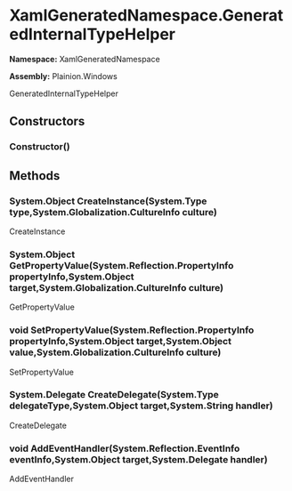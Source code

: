 
# XamlGeneratedNamespace.GeneratedInternalTypeHelper

**Namespace:** XamlGeneratedNamespace

**Assembly:** Plainion.Windows

GeneratedInternalTypeHelper


## Constructors

### Constructor()


## Methods

### System.Object CreateInstance(System.Type type,System.Globalization.CultureInfo culture)

CreateInstance

### System.Object GetPropertyValue(System.Reflection.PropertyInfo propertyInfo,System.Object target,System.Globalization.CultureInfo culture)

GetPropertyValue

### void SetPropertyValue(System.Reflection.PropertyInfo propertyInfo,System.Object target,System.Object value,System.Globalization.CultureInfo culture)

SetPropertyValue

### System.Delegate CreateDelegate(System.Type delegateType,System.Object target,System.String handler)

CreateDelegate

### void AddEventHandler(System.Reflection.EventInfo eventInfo,System.Object target,System.Delegate handler)

AddEventHandler
